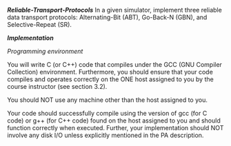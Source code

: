 ***Reliable-Transport-Protocols***
In a given simulator, implement three reliable data transport protocols: Alternating-Bit (ABT), Go-Back-N (GBN), and Selective-Repeat (SR).

***Implementation***

*Programming environment*

You will write C (or C++) code that compiles under the GCC (GNU Compiler Collection) environment. Furthermore, you should ensure that your code compiles and operates correctly on the ONE host assigned to you by the course instructor (see section 3.2).

You should NOT use any machine other than the host assigned to you.


Your code should successfully compile using the version of gcc (for C code) or g++ (for C++ code) found on the host assigned to you and should function correctly when executed. Further, your implementation should NOT involve any disk I/O unless explicitly mentioned in the PA description.


